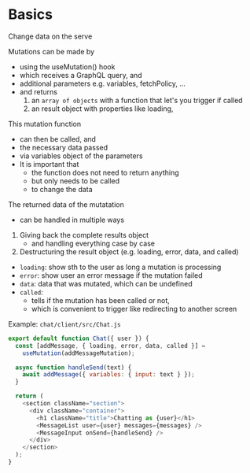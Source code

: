 # Basics

Change data on the serve

Mutations can be made by

- using the useMutation() hook
- which receives a GraphQL query, and
- additional parameters e.g. variables, fetchPolicy, ...
- and returns
  1. an `array of objects` with a function that let's you trigger if called
  2. an result object with properties like loading,

This mutation function

- can then be called, and
- the necessary data passed
- via variables object of the parameters
- It is important that
  - the function does not need to return anything
  - but only needs to be called
  - to change the data

The returned data of the mutatation

- can be handled in multiple ways

1. Giving back the complete results object
   - and handling everything case by case
2. Destructuring the result object (e.g. loading, error, data, and called)

- `loading`: show sth to the user as long a mutation is processing
- `error`: show user an error message if the mutation failed
- `data`: data that was mutated, which can be undefined
- `called`:
  - tells if the mutation has been called or not,
  - which is convenient to trigger like redirecting to another screen

Example: `chat/client/src/Chat.js`

```javascript
export default function Chat({ user }) {
  const [addMessage, { loading, error, data, called }] =
    useMutation(addMessageMutation);

  async function handleSend(text) {
    await addMessage({ variables: { input: text } });
  }

  return (
    <section className="section">
      <div className="container">
        <h1 className="title">Chatting as {user}</h1>
        <MessageList user={user} messages={messages} />
        <MessageInput onSend={handleSend} />
      </div>
    </section>
  );
}
```

